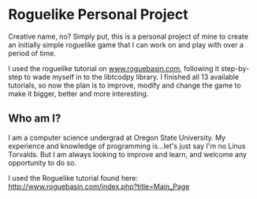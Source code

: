 Roguelike Personal Project
================================

Creative name, no? Simply put, this is a personal project of 
mine to create an initially simple roguelike game that I can work on and
play with over a period of time.

I used the roguelike tutorial on www.roguebasin.com, following it step-by-step to
wade myself in to the libtcodpy library. I finished all 13 available tutorials, so now
the plan is to improve, modify and change the game to make it bigger, better and more 
interesting.

Who am I?
--------------------------------
I am a computer science undergrad at Oregon State University. My experience 
and knowledge of programming is...let's just say I'm no Linus Torvalds. But
I am always looking to improve and learn, and welcome any opportunity to do
so. 

I used the Roguelike tutorial found here:
http://www.roguebasin.com/index.php?title=Main_Page